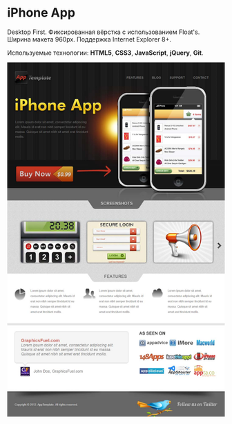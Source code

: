 # iPhone App

Desktop First. Фиксированная вёрстка с использованием Float's. Ширина макета 960px. Поддержка Internet Explorer 8+.

Используемые технологии: **HTML5**, **CSS3**, **JavaScript**, **jQuery**, **Git**.

![iPhone App - Entire-Page](iphone-app.jpg)